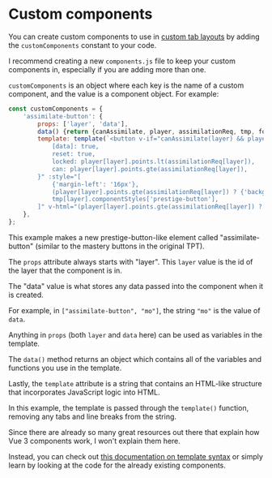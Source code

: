 # Custom components

You can create custom components to use in [custom tab layouts](custom-tab-layouts.md) by adding the `customComponents` constant to your code.

I recommend creating a new `components.js` file to keep your custom components in, especially if you are adding more than one.

`customComponents` is an object where each key is the name of a custom component, and the value is a component object. For example:

```js
const customComponents = {
    'assimilate-button': {
        props: ['layer', 'data'],
        data() {return {canAssimilate, player, assimilationReq, tmp, format, completeAssimilation}},
        template: template(`<button v-if="canAssimilate(layer) && player[data].assimilating === layer" :class="{
            [data]: true,
            reset: true,
            locked: player[layer].points.lt(assimilationReq[layer]),
            can: player[layer].points.gte(assimilationReq[layer]),
        }" :style="[
            {'margin-left': '16px'},
            (player[layer].points.gte(assimilationReq[layer]) ? {'background-color': tmp[data].color} : {}),
            tmp[layer].componentStyles['prestige-button'],
        ]" v-html="(player[layer].points.gte(assimilationReq[layer]) ? 'Assimilate this layer!' : 'Reach ' + format(assimilationReq[layer]) + ' ' + tmp[layer].resource + ' to fully Assimilate this layer.')" v-on:click="completeAssimilation(layer)"></button>`),
    },
};
```

This example makes a new prestige-button-like element called "assimilate-button" (similar to the mastery buttons in the original TPT).

The `props` attribute always starts with "layer". This `layer` value is the id of the layer that the component is in.

The "data" value is what stores any data passed into the component when it is created.

For example, in `["assimilate-button", "mo"]`, the string `"mo"` is the value of `data`.

Anything in `props` (both `layer` and `data` here) can be used as variables in the template.

The `data()` method returns an object which contains all of the variables and functions you use in the template.

Lastly, the `template` attribute is a string that contains an HTML-like structure that incorporates JavaScript logic into HTML.

In this example, the template is passed through the `template()` function, removing any tabs and line breaks from the string.

Since there are already so many great resources out there that explain how Vue 3 components work, I won't explain them here.

Instead, you can check out [this documentation on template syntax](https://vuejs.org/guide/essentials/template-syntax.html) or simply learn by looking at the code for the already existing components.

